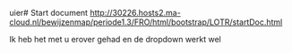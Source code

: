 uier# Start document
http://30226.hosts2.ma-cloud.nl/bewijzenmap/periode1.3/FRO/html/bootstrap/LOTR/startDoc.html

Ik heb het met u erover gehad en de dropdown werkt wel 
